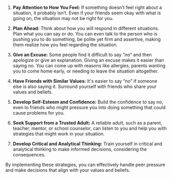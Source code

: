 1. **Pay Attention to How You Feel:** If something doesn’t feel right about a situation, it probably isn’t. Even if your friends seem okay with what is going on, the situation may not be right for you.
    
2. **Plan Ahead:** Think about how you will respond in different situations. Plan what you can say or do. You can even talk to the person who is pushing you to do something, be polite yet firm and assertive, making them realize how you feel regarding the situation.
    
3. **Give an Excuse:** Some people find it difficult to say “no” and then apologize or give an explanation. Giving an excuse makes it easier than saying no. You can come up with reasons like allergies, parents wanting you to come home early, or needing to leave the situation altogether.
    
4. **Have Friends with Similar Values:** It's easier to say “no” if someone else is also saying it. Surround yourself with friends who share your values and beliefs.
    
5. **Develop Self-Esteem and Confidence:** Build the confidence to say no, even to friends who might pressure you into doing something that could cause problems for you.
    
6. **Seek Support from a Trusted Adult:** A reliable adult, such as a parent, teacher, mentor, or school counselor, can listen to you and help you with strategies that might work in your situation.
    
7. **Develop Critical and Analytical Thinking:** Train yourself in critical and analytical thinking to make informed decisions, considering the consequences.
    

By implementing these strategies, you can effectively handle peer pressure and make decisions that align with your values and beliefs.